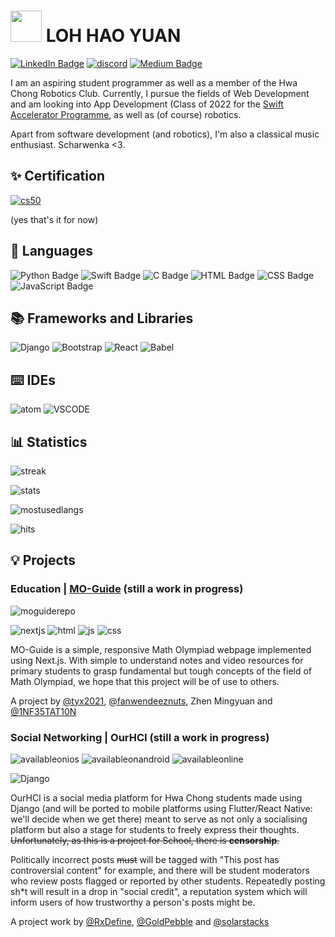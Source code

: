 # <img src="https://i.imgur.com/hsf3JDx.gif" width='50'> LOH HAO YUAN 
[![LinkedIn Badge](https://img.shields.io/badge/LinkedIn-0077B5?style=for-the-badge&logo=linkedin&logoColor=white)](https://www.linkedin.com/in/lohhaoyuan/)
[![discord](https://img.shields.io/badge/Discord-5865F2?style=for-the-badge&logo=discord&logoColor=white)](https://discordapp.com/users/915513493594177566)
[![Medium Badge](https://img.shields.io/badge/-@lohhaoyuan-03a57a?style=for-the-badge&labelColor=000000&logo=Medium&link=https://medium.com/@lohhaoyuan/)](https://lohhaoyuan.medium.com/)

I am an aspiring student programmer as well as a member of the Hwa Chong Robotics Club. Currently, I pursue the fields of Web Development and am looking into App Development (Class of 2022 for the [Swift Accelerator Programme](https://swiftinsg.com), as well as (of course) robotics.

Apart from software development (and robotics), I'm also a classical music enthusiast. Scharwenka <3.

## ✨ Certification
[![cs50](https://img.shields.io/badge/CS50-02262B?style=for-the-badge&logo=edX&logoColor=white)](https://courses.edx.org/certificates/b2fbd32a6a254027bcc76d243866b0da)

(yes that's it for now)

## 💬 Languages
![Python Badge](https://img.shields.io/badge/python-1d3247?style=for-the-badge&logo=Python&logoColor=white)
![Swift Badge](https://img.shields.io/badge/Swift-FA7343?style=for-the-badge&logo=swift&logoColor=white)
![C Badge](https://img.shields.io/badge/C-00599C?style=for-the-badge&logo=c&logoColor=white)
![HTML Badge](https://img.shields.io/badge/HTML5-E34F26?style=for-the-badge&logo=html5&logoColor=white)
![CSS Badge](https://img.shields.io/badge/CSS3-1572B6?style=for-the-badge&logo=css3&logoColor=white)
![JavaScript Badge](https://img.shields.io/badge/JavaScript-323330?style=for-the-badge&logo=javascript&logoColor=F7DF1E)


## 📚 Frameworks and Libraries
![Django](https://img.shields.io/badge/Django-092E20?style=for-the-badge&logo=django&logoColor=green)
![Bootstrap](https://img.shields.io/badge/Bootstrap-563D7C?style=for-the-badge&logo=bootstrap&logoColor=white)
![React](https://img.shields.io/badge/React-20232A?style=for-the-badge&logo=react&logoColor=61DAFB)
![Babel](https://img.shields.io/badge/Babel-F9DC3E?style=for-the-badge&logo=babel&logoColor=white)

## ⌨️ IDEs 
![atom](https://img.shields.io/badge/Atom-66595C?style=for-the-badge&logo=Atom&logoColor=white)
![VSCODE](https://img.shields.io/badge/Visual_Studio_Code-0078D4?style=for-the-badge&logo=visual%20studio%20code&logoColor=white)

## 📊 Statistics
![streak](https://github-readme-streak-stats.herokuapp.com/?user=LHY-42)

![stats](https://github-readme-stats.vercel.app/api?username=LHY-42)

![mostusedlangs](https://github-readme-stats.vercel.app/api/top-langs/?username=LHY-42)

![hits](	https://hits.seeyoufarm.com/api/count/incr/badge.svg?url=https%3A%2F%2Fgithub.com%2FLHY-421212%2Fhit-counter)

## 💡 Projects
### Education | [MO-Guide](https://github.com/tyx2021/MOguide) (still a work in progress)
![moguiderepo](https://user-images.githubusercontent.com/95842688/160134983-72713fa4-beaf-4d95-bd46-52a8fc205312.png)

![nextjs](https://img.shields.io/badge/next.js-000000?style=for-the-badge&logo=nextdotjs&logoColor=white)
![html](https://img.shields.io/badge/HTML5-E34F26?style=for-the-badge&logo=html5&logoColor=white)
![js](https://img.shields.io/badge/JavaScript-323330?style=for-the-badge&logo=javascript&logoColor=F7DF1E)
![css](https://img.shields.io/badge/CSS3-1572B6?style=for-the-badge&logo=css3&logoColor=white)

MO-Guide is a simple, responsive Math Olympiad webpage implemented using Next.js. With simple to understand notes and video resources for primary students to grasp fundamental but tough concepts of the field of Math Olympiad, we hope that this project will be of use to others.

A project by [@tyx2021](https://github.com/tyx2021), [@fanwendeeznuts](https://github.com/fanwendeeznuts), Zhen Mingyuan and [@1NF35TAT10N](https://github.com/1NF35TAT10N)


### Social Networking | OurHCI (still a work in progress)
![availableonios](https://img.shields.io/badge/iOS-000000?style=for-the-badge&logo=ios&logoColor=white)
![availableonandroid](https://img.shields.io/badge/Android-3DDC84?style=for-the-badge&logo=android&logoColor=white)
![availableonline](https://img.shields.io/badge/even%20works%20online-4285F4?style=for-the-badge&logo=Google&logoColor=white)

![Django](https://img.shields.io/badge/Django-092E20?style=for-the-badge&logo=django&logoColor=green)


OurHCI is a social media platform for Hwa Chong students made using Django (and will be ported to mobile platforms using Flutter/React Native: we'll decide when we get there) meant to serve as not only a socialising platform but also a stage for students to freely express their thoughts. ~~Unfortunately, as this is a project for School, there is **censorship**.~~

Politically incorrect posts ~~must~~ will be tagged with "This post has controversial content" for example, and there will be student moderators who review posts flagged or reported by other students. Repeatedly posting sh\*t will result in a drop in "social credit", a reputation system which will inform users of how trustworthy a person's posts might be.

A project work by [@RxDefine](https://github.com/RxDefine), [@GoldPebble](https://github.com/Goldpebble) and [@solarstacks](https://github.com/solarstacks)
